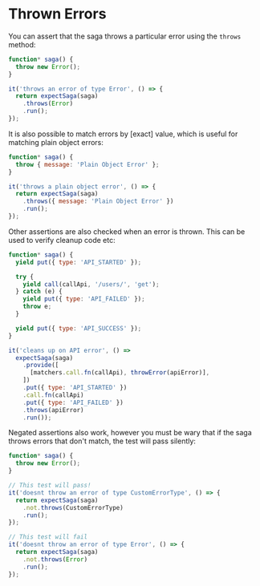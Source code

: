 # Thrown Errors

You can assert that the saga throws a particular error using the `throws` method:

```js
function* saga() {
  throw new Error();
}

it('throws an error of type Error', () => {
  return expectSaga(saga)
    .throws(Error)
    .run();
});
```

It is also possible to match errors by [exact] value, which is useful for matching plain object errors:

```js
function* saga() {
  throw { message: 'Plain Object Error' };
}

it('throws a plain object error', () => {
  return expectSaga(saga)
    .throws({ message: 'Plain Object Error' })
    .run();
});
```

Other assertions are also checked when an error is thrown. This can be used to verify cleanup code etc:

```js
function* saga() {
  yield put({ type: 'API_STARTED' });

  try {
    yield call(callApi, '/users/', 'get');
  } catch (e) {
    yield put({ type: 'API_FAILED' });
    throw e;
  }

  yield put({ type: 'API_SUCCESS' });
}

it('cleans up on API error', () =>
  expectSaga(saga)
    .provide([
      [matchers.call.fn(callApi), throwError(apiError)],
    ])
    .put({ type: 'API_STARTED' })
    .call.fn(callApi)
    .put({ type: 'API_FAILED' })
    .throws(apiError)
    .run());
```


Negated assertions also work, however you must be wary that if the saga throws errors that don't match, the test will pass silently:
```js
function* saga() {
  throw new Error();
}

// This test will pass!
it('doesnt throw an error of type CustomErrorType', () => {
  return expectSaga(saga)
    .not.throws(CustomErrorType)
    .run();
});

// This test will fail
it('doesnt throw an error of type Error', () => {
  return expectSaga(saga)
    .not.throws(Error)
    .run();
});
```